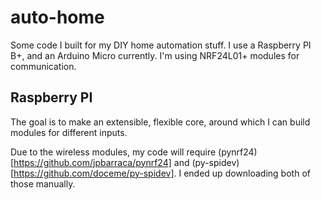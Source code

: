 # auto-home
Some code I built for my DIY home automation stuff. I use a Raspberry PI B+, and an Arduino Micro currently. I'm using NRF24L01+ modules for communication.

## Raspberry PI

The goal is to make an extensible, flexible core, around which I can build modules for different inputs.

Due to the wireless modules, my code will require (pynrf24)[https://github.com/jpbarraca/pynrf24] and (py-spidev)[https://github.com/doceme/py-spidev]. I ended up downloading both of those manually.
